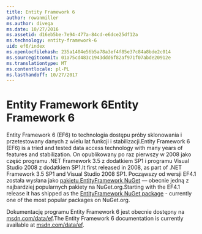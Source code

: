 ```yaml
---
title: Entity Framework 6
author: rowanmiller
ms.author: divega
ms.date: 10/27/2016
ms.assetid: d16eb5be-7e94-477a-84cd-e6dce25df12a
ms.technology: entity-framework-6
uid: ef6/index
ms.openlocfilehash: 235a1404e56b5a78a3ef4f85e37c84a8bde2c014
ms.sourcegitcommit: 01a75cd483c1943ddd6f82af971f07abde20912e
ms.translationtype: MT
ms.contentlocale: pl-PL
ms.lasthandoff: 10/27/2017
---
```

# <a name="entity-framework-6"></a><span data-ttu-id="048b6-102">Entity Framework 6</span><span class="sxs-lookup"><span data-stu-id="048b6-102">Entity Framework 6</span></span>

<span data-ttu-id="048b6-103">Entity Framework 6 (EF6) to technologia dostępu próby sklonowania i przetestowany danych z wielu lat funkcji i stabilizacji.</span><span class="sxs-lookup"><span data-stu-id="048b6-103">Entity Framework 6 (EF6) is a tried and tested data access technology with many years of features and stabilization.</span></span> <span data-ttu-id="048b6-104">On opublikowany po raz pierwszy w 2008 jako część programu .NET Framework 3.5 z dodatkiem SP1 i programu Visual Studio 2008 z dodatkiem SP1.</span><span class="sxs-lookup"><span data-stu-id="048b6-104">It first released in 2008, as part of .NET Framework 3.5 SP1 and Visual Studio 2008 SP1.</span></span> <span data-ttu-id="048b6-105">Począwszy od wersji EF4.1 została wysłana jako [pakietu EntityFramework NuGet](https://www.nuget.org/packages/EntityFramework/) — obecnie jedną z najbardziej popularnych pakiety na NuGet.org.</span><span class="sxs-lookup"><span data-stu-id="048b6-105">Starting with the EF4.1 release it has shipped as the [EntityFramework NuGet package](https://www.nuget.org/packages/EntityFramework/) - currently one of the most popular packages on NuGet.org.</span></span>

<span data-ttu-id="048b6-106">Dokumentację programu Entity Framework 6 jest obecnie dostępny na [msdn.com/data/ef](http://msdn.com/data/ef).</span><span class="sxs-lookup"><span data-stu-id="048b6-106">The Entity Framework 6 documentation is currently available at [msdn.com/data/ef](http://msdn.com/data/ef).</span></span>
